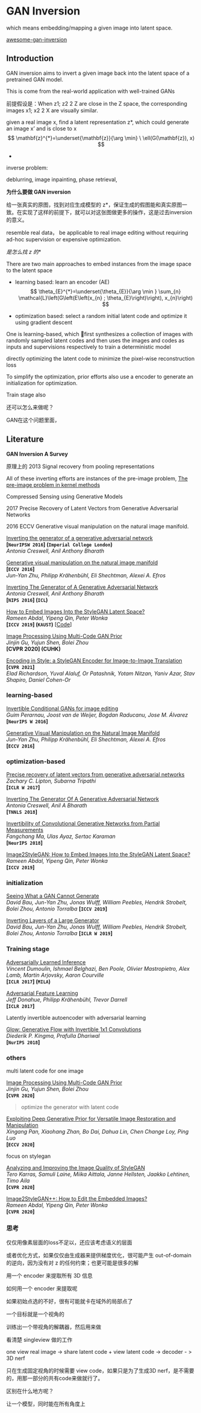 # GAN Inversion

which means embedding/mapping a given image into latent space.

[awesome-gan-inversion](https://github.com/weihaox/awesome-gan-inversion)

## Introduction

GAN inversion aims to invert a given image back into the latent space of a pretrained GAN model.



This is come from the real-world application with well-trained GANs





前提假设是：When z1; z2 2 Z are close in the Z space, the corresponding images x1; x2 2 X are visually similar.

given a real image x, find a  latent representation z*, which could generate an image x’ and is close to x
$$
\mathbf{z}^{*}=\underset{\mathbf{z}}{\arg \min} \ \ell(G(\mathbf{z}), x)
$$


- 



inverse problem:

deblurring, image inpainting, phase retrieval,



**为什么要做 GAN inversion**

给一张真实的原图，找到对应生成模型的 z*，保证生成的假图能和真实原图一致。在实现了这样的前提下，就可以对这张图做更多的操作，这是过去inversion的意义。

resemble real data， be applicable to real image editing without requiring ad-hoc supervision or expensive optimization.

**是怎么找 z* 的**



There are two main approaches to embed instances from the image space to the latent space

- learning based: learn an encoder (AE) 
  $$
  \theta_{E}^{*}=\underset{\theta_{E}}{\arg \min } \sum_{n} \mathcal{L}\left(G\left(E\left(x_{n} ; \theta_{E}\right)\right), x_{n}\right)
  $$
  
- optimization based: select a random initial latent code and optimize it using gradient descent





One is learning-based, which first synthesizes a collection of images with randomly sampled latent codes and then uses the images and codes as inputs and supervisions respectively to train a deterministic model

directly optimizing the latent code to minimize the pixel-wise reconstruction loss



To simplify the optimization, prior efforts also use a encoder to generate an initialization for optimization.

Train stage also 



还可以怎么来做呢？

GAN在这个问题里面，



## Literature

**GAN Inversion A Survey**



原理上的 2013 Signal recovery from pooling representations

All of these inverting efforts are instances of the pre-image problem, [The pre-image problem in kernel methods]()



Compressed Sensing using Generative Models



2017 Precise Recovery of Latent Vectors from Generative Adversarial Networks

2016 ECCV Generative visual manipulation on the natural image manifold.



[Inverting the generator of a generative adversarial network](https://arxiv.org/pdf/1611.05644.pdf)  
**[`NeurIPSW 2016`] (`Imperial College London`)**  
*Antonia Creswell, Anil Anthony Bharath*

[Generative visual manipulation on the natural image manifold](https://arxiv.org/pdf/1609.03552.pdf)  
**[`ECCV 2016`]**  
*Jun-Yan Zhu, Philipp Krähenbühl, Eli Shechtman, Alexei A. Efros*

[Inverting The Generator of A Generative Adversarial Network](https://arxiv.org/pdf/1611.05644.pdf)  
*Antonia Creswell, Anil Anthony Bharath*  
**[`NIPS 2016`] (`ICL`)** 

[How to Embed Images Into the StyleGAN Latent Space?](https://arxiv.org/pdf/1904.03189.pdf)  
*Rameen Abdal, Yipeng Qin, Peter Wonka*  
**[`ICCV 2019`] (`KAUST`)**	[[Code](https://github.com/NVlabs/stylegan)]



[Image Processing Using Multi-Code GAN Prior](https://arxiv.org/pdf/1912.07116.pdf)  
*Jinjin Gu, Yujun Shen, Bolei Zhou*  
**[CVPR 2020] (CUHK)**






<span id="Pixel2Style2Pixel"></span>
[Encoding in Style: a StyleGAN Encoder for Image-to-Image Translation](https://arxiv.org/pdf/2008.00951.pdf)  
**[`CVPR 2021`]**  
*Elad Richardson, Yuval Alaluf, Or Patashnik, Yotam Nitzan, Yaniv Azar, Stav Shapiro, Daniel Cohen-Or*



### learning-based

[Invertible Conditional GANs for image editing](https://arxiv.org/pdf/1611.06355.pdf)  
*Guim Perarnau, Joost van de Weijer, Bogdan Raducanu, Jose M. Álvarez*  
**[`NeurIPS W 2016`]**

[Generative Visual Manipulation on the Natural Image Manifold](https://arxiv.org/pdf/1609.03552.pdf)  
*Jun-Yan Zhu, Philipp Krähenbühl, Eli Shechtman, Alexei A. Efros*  
**[`ECCV 2016`]**



### optimization-based

[Precise recovery of latent vectors from generative adversarial networks](https://arxiv.org/pdf/1702.04782.pdf)  
*Zachary C. Lipton, Subarna Tripathi*  
**[`ICLR W 2017`]**

[Inverting The Generator Of A Generative Adversarial Network](https://arxiv.org/pdf/1802.05701.pdf)  
*Antonia Creswell, Anil A Bharath*  
**[`TNNLS 2018`]**

[Invertibility of Convolutional Generative Networks from Partial Measurements](https://proceedings.neurips.cc/paper/2018/file/e0ae4561193dbf6e4cf7e8f4006948e3-Paper.pdf)  
*Fangchang Ma, Ulas Ayaz, Sertac Karaman*  
**[`NeurIPS 2018`]**

[Image2StyleGAN: How to Embed Images Into the StyleGAN Latent Space?](https://arxiv.org/pdf/1904.03189.pdf)  
*Rameen Abdal, Yipeng Qin, Peter Wonka*  
**[`ICCV 2019`]**



### initialization

[Seeing What a GAN Cannot Generate](https://arxiv.org/pdf/1910.11626.pdf)  
*David Bau, Jun-Yan Zhu, Jonas Wulff, William Peebles, Hendrik Strobelt, Bolei Zhou, Antonio Torralba*
**[`ICCV 2019`]**

[Inverting Layers of a Large Generator](https://debug-ml-iclr2019.github.io/cameraready/DebugML-19_paper_18.pdf)  
*David Bau, Jun-Yan Zhu, Jonas Wulff, William Peebles, Hendrik Strobelt, Bolei Zhou, Antonio Torralba* 
**[`ICLR W 2019`]**



### Training stage

[Adversarially Learned Inference](https://arxiv.org/pdf/1606.00704.pdf)  
*Vincent Dumoulin, Ishmael Belghazi, Ben Poole, Olivier Mastropietro, Alex Lamb, Martin Arjovsky, Aaron Courville*  
**[`ICLR 2017`] (`MILA`)**

[Adversarial Feature Learning](https://arxiv.org/pdf/1605.09782.pdf)  
*Jeff Donahue, Philipp Krähenbühl, Trevor Darrell*  
**[`ICLR 2017`]**

Latently invertible autoencoder with adversarial learning

[Glow: Generative Flow with Invertible 1x1 Convolutions](https://arxiv.org/pdf/1807.03039.pdf)  
*Diederik P. Kingma, Prafulla Dhariwal*  
**[`NurIPS 2018`]**





### others

multi latent code for one image

[Image Processing Using Multi-Code GAN Prior](https://arxiv.org/pdf/1912.07116.pdf)  
*Jinjin Gu, Yujun Shen, Bolei Zhou*  
**[`CVPR 2020`]**



> optimize the generator with latent code

[Exploiting Deep Generative Prior for Versatile Image Restoration and Manipulation](https://arxiv.org/pdf/2003.13659.pdf)  
*Xingang Pan, Xiaohang Zhan, Bo Dai, Dahua Lin, Chen Change Loy, Ping Luo*  
**[`ECCV 2020`]**



focus on stylegan

[Analyzing and Improving the Image Quality of StyleGAN](https://arxiv.org/pdf/1912.04958.pdf)  
*Tero Karras, Samuli Laine, Miika Aittala, Janne Hellsten, Jaakko Lehtinen, Timo Aila*  
**[`CVPR 2020`]**

[Image2StyleGAN++: How to Edit the Embedded Images?](https://arxiv.org/pdf/1911.11544.pdf)  
*Rameen Abdal, Yipeng Qin, Peter Wonka*  
**[`CVPR 2020`]**









### 思考

仅仅用像素层面的loss不足以，还应该考虑语义的层面



或者优化方式，如果仅仅由生成器来提供梯度优化，很可能产生 out-of-domain 的逆向，因为没有对 z 的任何约束；也更可能是很多的解



用一个 encoder 来提取所有 3D 信息

如何用一个 encoder 来提取呢



如果初始点选的不好，很有可能就卡在域外的局部点了



一个目标就是一个视角的



训练出一个带视角的解耦器，然后用来做 

看清楚 singleview 做的工作



one view real image -> share latent code + view latent code -> decoder - > 3D nerf



只在生成固定视角的时候需要 view code，如果只是为了生成3D nerf，是不需要的，用那一部分的共有code来做就行了。



区别在什么地方呢？



让一个模型，同时能在所有角度上

